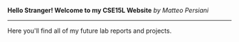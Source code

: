 **Hello Stranger! Welcome to my CSE15L Website**
         *by Matteo Persiani*
         
***

Here you'll find all of my future lab reports and projects.


